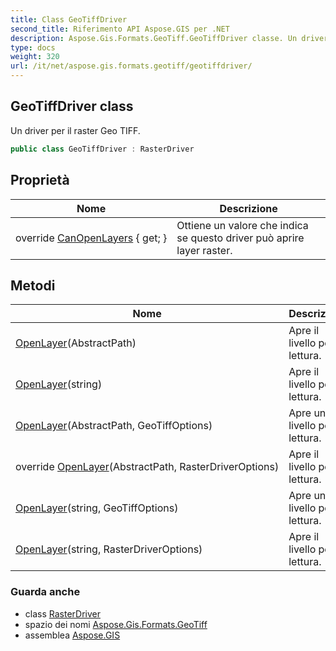 ```yaml
---
title: Class GeoTiffDriver
second_title: Riferimento API Aspose.GIS per .NET
description: Aspose.Gis.Formats.GeoTiff.GeoTiffDriver classe. Un driver per il raster Geo TIFF.
type: docs
weight: 320
url: /it/net/aspose.gis.formats.geotiff/geotiffdriver/
---
```

## GeoTiffDriver class

Un driver per il raster Geo TIFF.

```csharp
public class GeoTiffDriver : RasterDriver
```

## Proprietà

| Nome | Descrizione |
| --- | --- |
| override [CanOpenLayers](../../aspose.gis.formats.geotiff/geotiffdriver/canopenlayers/) { get; } | Ottiene un valore che indica se questo driver può aprire layer raster. |

## Metodi

| Nome | Descrizione |
| --- | --- |
| [OpenLayer](../../aspose.gis/rasterdriver/openlayer/)(AbstractPath) | Apre il livello per la lettura. |
| [OpenLayer](../../aspose.gis/rasterdriver/openlayer/)(string) | Apre il livello per la lettura. |
| [OpenLayer](../../aspose.gis.formats.geotiff/geotiffdriver/openlayer/#openlayer_1)(AbstractPath, GeoTiffOptions) | Apre un livello per la lettura. |
| override [OpenLayer](../../aspose.gis.formats.geotiff/geotiffdriver/openlayer/#openlayer_2)(AbstractPath, RasterDriverOptions) | Apre il livello per la lettura. |
| [OpenLayer](../../aspose.gis.formats.geotiff/geotiffdriver/openlayer/#openlayer_4)(string, GeoTiffOptions) | Apre un livello per la lettura. |
| [OpenLayer](../../aspose.gis/rasterdriver/openlayer/)(string, RasterDriverOptions) | Apre il livello per la lettura. |

### Guarda anche

* class [RasterDriver](../../aspose.gis/rasterdriver/)
* spazio dei nomi [Aspose.Gis.Formats.GeoTiff](../../aspose.gis.formats.geotiff/)
* assemblea [Aspose.GIS](../../)


